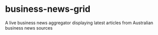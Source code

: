 # business-news-grid
A live business news aggregator displaying latest articles from Australian business news sources
